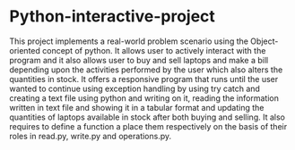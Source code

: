 # Python-interactive-project

This project implements a real-world problem scenario using the Object-oriented concept of python. It allows user to actively interact with the program and it also allows user  to buy and sell laptops and make a bill depending upon the activities performed by the user which also alters the quantities in stock.  It offers a responsive program that runs until the user wanted to continue using exception handling by using try catch and creating a text file using python and writing on it, reading the information written in text file and showing it in a tabular format and updating the quantities of laptops available in stock after both buying and selling. It also requires to define a function a place them respectively on the basis of their roles in read.py, write.py and operations.py.
